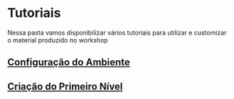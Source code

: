 # Tutoriais

Nessa pasta vamos disponibilizar vários tutoriais para utilizar e customizar o material produzido no workshop

## [Configuração do Ambiente](./Ambiente.md)

## [Criação do Primeiro Nível](./primeiroNivel.md)
